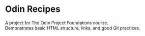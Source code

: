 # Odin Recipes

A project for The Odin Project Foundations course.  
Demonstrates basic HTML structure, links, and good Git practices.